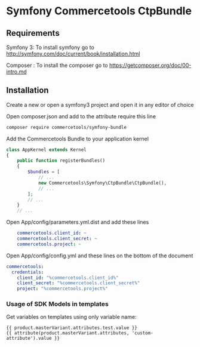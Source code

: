 # Symfony Commercetools CtpBundle

## Requirements
Symfony 3:
To install symfony go to http://symfony.com/doc/current/book/installation.html

Composer :
To install the composer go to https://getcomposer.org/doc/00-intro.md

## Installation
Create a new or open a symfony3 project and open it in any editor of choice

Open composer.json and add to the attribute require this line

```sh
composer require commercetools/symfony-bundle
```

Add the Commercetools Bundle to your application kernel

```php
class AppKernel extends Kernel
{
    public function registerBundles()
    {
        $bundles = [
            // ...
            new Commercetools\Symfony\CtpBundle\CtpBundle(),
            // ...
        ];
        // ...
    }
    // ...
```

Open App/config/parameters.yml.dist and add these lines
```yaml
    commercetools.client_id: ~
    commercetools.client_secret: ~
    commercetools.project: ~
```

Open App/config/config.yml and these lines on the bottom of the document
```yaml
commercetools:
  credentials:
    client_id: "%commercetools.client_id%"
    client_secret: "%commercetools.client_secret%"
    project: "%commercetools.project%"
```


### Usage of SDK Models in templates

Get variables on templates using only variable name:
```
{{ product.masterVariant.attributes.test.value }}
{{ attribute(product.masterVariant.attributes, 'custom-attribute').value }}
```
